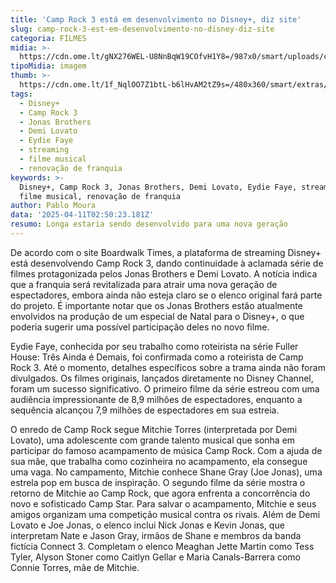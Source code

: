 ```yaml
---
title: 'Camp Rock 3 está em desenvolvimento no Disney+, diz site'
slug: camp-rock-3-est-em-desenvolvimento-no-disney-diz-site
categoria: FILMES
midia: >-
  https://cdn.ome.lt/gNX276WEL-U8NnBqW19COfvH1Y8=/987x0/smart/uploads/conteudo/fotos/Design_sem_nome_-_2025-04-10T203024.422.png
tipoMidia: imagem
thumb: >-
  https://cdn.ome.lt/1f_NqlOO7Z1btL-b6lHvAM2tZ9s=/480x360/smart/extras/conteudos/Design_sem_nome_-_2025-04-10T203024.422.png
tags:
  - Disney+
  - Camp Rock 3
  - Jonas Brothers
  - Demi Lovato
  - Eydie Faye
  - streaming
  - filme musical
  - renovação de franquia
keywords: >-
  Disney+, Camp Rock 3, Jonas Brothers, Demi Lovato, Eydie Faye, streaming,
  filme musical, renovação de franquia
author: Pablo Moura
data: '2025-04-11T02:50:23.181Z'
resumo: Longa estaria sendo desenvolvido para uma nova geração
---
```


De acordo com o site Boardwalk Times, a plataforma de streaming Disney+ está desenvolvendo Camp Rock 3, dando continuidade à aclamada série de filmes protagonizada pelos Jonas Brothers e Demi Lovato. A notícia indica que a franquia será revitalizada para atrair uma nova geração de espectadores, embora ainda não esteja claro se o elenco original fará parte do projeto. É importante notar que os Jonas Brothers estão atualmente envolvidos na produção de um especial de Natal para o Disney+, o que poderia sugerir uma possível participação deles no novo filme.

Eydie Faye, conhecida por seu trabalho como roteirista na série Fuller House: Três Ainda é Demais, foi confirmada como a roteirista de Camp Rock 3. Até o momento, detalhes específicos sobre a trama ainda não foram divulgados. Os filmes originais, lançados diretamente no Disney Channel, foram um sucesso significativo. O primeiro filme da série estreou com uma audiência impressionante de 8,9 milhões de espectadores, enquanto a sequência alcançou 7,9 milhões de espectadores em sua estreia.

O enredo de Camp Rock segue Mitchie Torres (interpretada por Demi Lovato), uma adolescente com grande talento musical que sonha em participar do famoso acampamento de música Camp Rock. Com a ajuda de sua mãe, que trabalha como cozinheira no acampamento, ela consegue uma vaga. No campamento, Mitchie conhece Shane Gray (Joe Jonas), uma estrela pop em busca de inspiração. O segundo filme da série mostra o retorno de Mitchie ao Camp Rock, que agora enfrenta a concorrência do novo e sofisticado Camp Star. Para salvar o acampamento, Mitchie e seus amigos organizam uma competição musical contra os rivais. Além de Demi Lovato e Joe Jonas, o elenco inclui Nick Jonas e Kevin Jonas, que interpretam Nate e Jason Gray, irmãos de Shane e membros da banda fictícia Connect 3. Completam o elenco Meaghan Jette Martin como Tess Tyler, Alyson Stoner como Caitlyn Gellar e Maria Canals-Barrera como Connie Torres, mãe de Mitchie.
